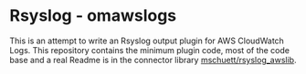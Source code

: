 Rsyslog - omawslogs
===================

This is an attempt to write an Rsyslog output plugin for AWS CloudWatch Logs.
This repository contains the minimum plugin code, most of the code base
and a real Readme is in the connector library
[mschuett/rsyslog_awslib](https://github.com/mschuett/rsyslog_awslib).
